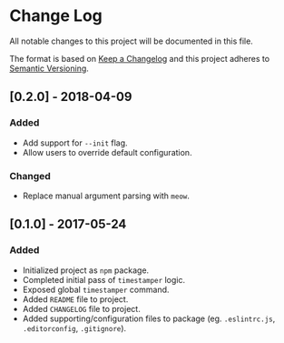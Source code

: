 # Change Log
All notable changes to this project will be documented in this file.

The format is based on [Keep a Changelog](http://keepachangelog.com/) and this project adheres to [Semantic Versioning](http://semver.org/).

## [0.2.0] - 2018-04-09
### Added
- Add support for `--init` flag.
- Allow users to override default configuration.

### Changed
- Replace manual argument parsing with `meow`.

## [0.1.0] - 2017-05-24
### Added
- Initialized project as `npm` package.
- Completed initial pass of `timestamper` logic.
- Exposed global `timestamper` command.
- Added `README` file to project.
- Added `CHANGELOG` file to project.
- Added supporting/configuration files to package (eg. `.eslintrc.js`, `.editorconfig`, `.gitignore`).
